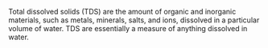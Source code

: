 Total dissolved solids (TDS) are the amount of organic and inorganic materials, such as metals, minerals, salts, and ions, dissolved in a particular volume of water. TDS are essentially a measure of anything dissolved in water.